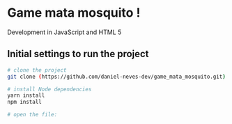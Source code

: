 # Game mata mosquito !

Development in JavaScript and HTML 5

## Initial settings to run the project

```bash
# clone the project
git clone (https://github.com/daniel-neves-dev/game_mata_mosquito.git)

# install Node dependencies
yarn install
npm install

# open the file:


```
